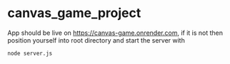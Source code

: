 # canvas_game_project

App should be live on https://canvas-game.onrender.com, if it is not then position yourself into root directory and start the server with 

```shell
node server.js
```
